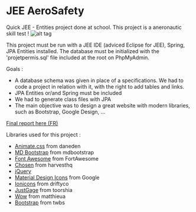 # JEE AeroSafety
Quick JEE - Entities project done at school. This project is a aneronautic skill test !
![alt tag](http://chbe.fr/img/external/favicon.png)

This project must be run with a JEE IDE (adviced Eclipse for JEE), Spring, JPA Entities installed.
The database must be initialized with the 'projetpermis.sql' file included at the root on PhpMyAdmin.

Goals :
- A database schema was given in place of a specifications.
  We had to code a project in relation with it, with the right to add tables and links.
- JPA Entities or/and Spring must be included
- We had to generate class files with JPA
- The main objective was to design a great website with modern libraries, such as Bootstrap, Google Design, ...

[Final report here (FR)](https://docs.google.com/document/d/1m6g7WO9qhzr9CCQ6kmK9Yc6rovoBbycuskk9Z7V-bpA/edit?usp=sharing)

Libraries used for this project : 
- [Animate.css](https://github.com/daneden/animate.css) from daneden
- [MD Bootstrap](https://github.com/mdbootstrap/bootstrap-material-design) from mdbootstrap
- [Font Awesome](https://github.com/FortAwesome/Font-Awesome) from FortAwesome
- [Chosen](https://github.com/harvesthq/chosen) from harvesthq
- [jQuery](https://github.com/jquery/jquery)
- [Material Design Icons](https://github.com/google/material-design-icons/) from Google
- [Ionicons](https://github.com/driftyco/ionicons) from driftyco
- [JustGage](https://github.com/toorshia/justgage) from toorshia
- [Wow](https://github.com/matthieua/WOW) from matthieua
- [Bootstrap](https://github.com/twbs/bootstrap) from twbs
